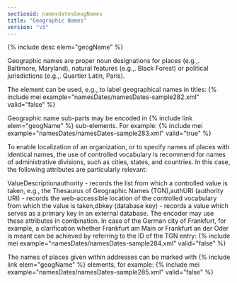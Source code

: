 ```yaml
---
sectionid: namesdatesGeogNames
title: "Geographic Names"
version: "v3"
---
```


  
{% include desc elem="geogName" %} 
 

Geographic names are proper noun designations for places (e.g.,. Baltimore, Maryland), natural features (e.g.,. Black Forest) or political jurisdictions (e.g.,. Quartier Latin, Paris).

The element can be used, e.g., to label geographical names in titles:
{% include mei example="namesDates/namesDates-sample282.xml" valid="false" %}
    
Geographic name sub-parts may be encoded in {% include link elem="geogName" %} sub-elements. For example:
{% include mei example="namesDates/namesDates-sample283.xml" valid="true" %}
    
To enable localization of an organization, or to specify names of places with identical names, the use of controlled vocabulary is recommend for names of administrative divisions, such as cities, states, and countries. In this case, the following attributes are particularly relevant:

ValueDescriptionauthority - records the list from which a controlled value is taken, e.g., the Thesaurus of
          Geographic Names (TGN),authURI (authority URI) - records the web-accessible location of the controlled vocabulary from which the
          value is taken,dbkey (database key) - records a value which serves as a primary key in an external database.
The encoder may use these attributes in combination. In case of the German city of Frankfurt, for example, a clarification whether Frankfurt am Main or Frankfurt an der Oder is meant can be achieved by referring to the ID of the TGN entry:
{% include mei example="namesDates/namesDates-sample284.xml" valid="false" %}
    
The names of places given within addresses can be marked with {% include link elem="geogName" %} elements, for example:
{% include mei example="namesDates/namesDates-sample285.xml" valid="false" %}
    